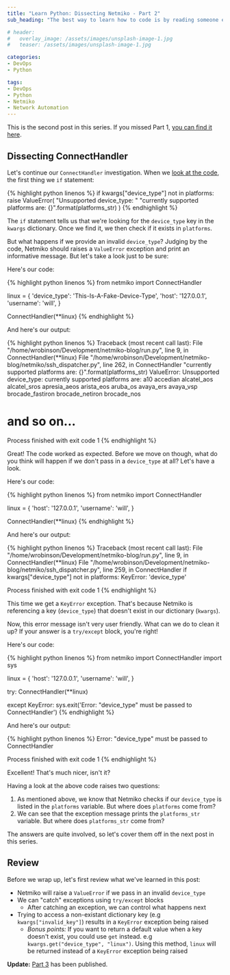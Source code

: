 ```yaml
---
title: "Learn Python: Dissecting Netmiko - Part 2"
sub_heading: "The best way to learn how to code is by reading someone else's code"

# header:
#   overlay_image: /assets/images/unsplash-image-1.jpg
#   teaser: /assets/images/unsplash-image-1.jpg

categories:
- DevOps
- Python

tags:
- DevOps
- Python
- Netmiko
- Network Automation
---
```


This is the second post in this series. If you missed Part 1, [you can find it here](/2020/05/04/learn-python-dissecting-netmiko-part-1/).

## Dissecting ConnectHandler

Let's continue our `ConnectHandler` investigation. When we [look at the code](https://github.com/ktbyers/netmiko/blob/211fd9da18b49acd65f390f722a460b55bc672e2/netmiko/ssh_dispatcher.py#L259-L263), the first thing we  `if` statement:

{% highlight python linenos %}
if kwargs["device_type"] not in platforms:
    raise ValueError(
        "Unsupported device_type: "
        "currently supported platforms are: {}".format(platforms_str)
    )
{% endhighlight %}

The `if` statement tells us that we're looking for the `device_type` key in the `kwargs` dictionary. Once we find it, we then check if it exists in `platforms`.

But what happens if we provide an invalid `device_type`? Judging by the code, Netmiko should raises a `ValueError` exception and print an informative message. But let's take a look just to be sure:

Here's our code:

{% highlight python linenos %}
from netmiko import ConnectHandler

linux = {
    'device_type': 'This-Is-A-Fake-Device-Type',
    'host':   '127.0.0.1',
    'username': 'will',
}

ConnectHandler(**linux)
{% endhighlight %}

And here's our output:

{% highlight python linenos %}
Traceback (most recent call last):
  File "/home/wrobinson/Development/netmiko-blog/run.py", line 9, in <module>
    ConnectHandler(**linux)
  File "/home/wrobinson/Development/netmiko-blog/netmiko/ssh_dispatcher.py", line 262, in ConnectHandler
    "currently supported platforms are: {}".format(platforms_str)
ValueError: Unsupported device_type: currently supported platforms are: 
a10
accedian
alcatel_aos
alcatel_sros
apresia_aeos
arista_eos
aruba_os
avaya_ers
avaya_vsp
brocade_fastiron
brocade_netiron
brocade_nos

# and so on...

Process finished with exit code 1
{% endhighlight %}

Great! The code worked as expected. Before we move on though, what do you think will happen if we don't pass in a `device_type` at all? Let's have a look.

Here's our code:

{% highlight python linenos %}
from netmiko import ConnectHandler

linux = {
    'host':   '127.0.0.1',
    'username': 'will',
}

ConnectHandler(**linux)
{% endhighlight %}

And here's our output:

{% highlight python linenos %}
Traceback (most recent call last):
  File "/home/wrobinson/Development/netmiko-blog/run.py", line 9, in <module>
    ConnectHandler(**linux)
  File "/home/wrobinson/Development/netmiko-blog/netmiko/ssh_dispatcher.py", line 259, in ConnectHandler
    if kwargs["device_type"] not in platforms:
KeyError: 'device_type'

Process finished with exit code 1
{% endhighlight %}

This time we get a `KeyError` exception. That's because Netmiko is referencing a key (`device_type`) that doesn't exist in our dictionary (`kwargs`). 

Now, this error message isn't very user friendly. What can we do to clean it up? If your answer is a `try/except` block, you're right!

Here's our code:

{% highlight python linenos %}
from netmiko import ConnectHandler
import sys

linux = {
    'host':   '127.0.0.1',
    'username': 'will',
}

try:
    ConnectHandler(**linux)

except KeyError:
    sys.exit('Error: "device_type" must be passed to ConnectHandler')
{% endhighlight %}

And here's our output:

{% highlight python linenos %}
Error: "device_type" must be passed to ConnectHandler

Process finished with exit code 1
{% endhighlight %}

Excellent! That's much nicer, isn't it?

Having a look at the above code raises two questions:

1. As mentioned above, we know that Netmiko checks if our `device_type` is listed in the `platforms` variable. But where does `platforms` come from?
2. We can see that the exception message prints the `platforms_str` variable. But where does ``platforms_str`` come from?

The answers are quite involved, so let's cover them off in the next post in this series.

## Review

Before we wrap up, let's first review what we've learned in this post:

* Netmiko will raise a `ValueError` if we pass in an invalid `device_type`
* We can "catch" exceptions using `try/except` blocks
  * After catching an exception, we can control what happens next
* Trying to access a non-existant dictionary key (e.g `kwargs["invalid_key"]`) results in a `KeyError` exception being raised
  * *Bonus points:* If you want to return a default value when a key doesn't exist, you could use `get` instead. e.g `kwargs.get("device_type", "linux")`. Using this method, `linux` will be returned instead of a `KeyError` exception being raised
  
__Update:__ [Part 3](/2020/06/14/learn-python-dissecting-netmiko-part-3/) has been published.